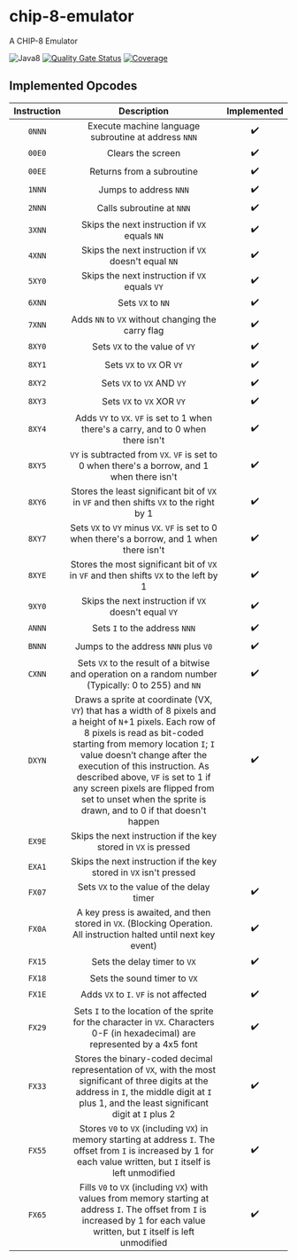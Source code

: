 # chip-8-emulator
A CHIP-8 Emulator

![Java8](https://github.com/lpicanco/chip-8-emulator/workflows/Java8/badge.svg?branch=master)
[![Quality Gate Status](https://sonarcloud.io/api/project_badges/measure?project=lpicanco-chip-8-emulator&metric=alert_status)](https://sonarcloud.io/dashboard?id=lpicanco-chip-8-emulator)
[![Coverage](https://sonarcloud.io/api/project_badges/measure?project=lpicanco-chip-8-emulator&metric=coverage)](https://sonarcloud.io/dashboard?id=lpicanco-chip-8-emulator)

## Implemented Opcodes
| Instruction | Description |Implemented|
|:-----------:|:-----------:|:---------:|
|   `0NNN`    | Execute machine language subroutine at address `NNN` | :heavy_check_mark: |
|   `00E0`    | Clears the screen | :heavy_check_mark: |
|   `00EE`    | Returns from a subroutine | :heavy_check_mark: |
|   `1NNN`    | Jumps to address `NNN` | :heavy_check_mark: |
|   `2NNN`    | Calls subroutine at `NNN` | :heavy_check_mark: |
|   `3XNN`    | Skips the next instruction if `VX` equals `NN` | :heavy_check_mark: |
|   `4XNN`    | Skips the next instruction if `VX` doesn't equal `NN` | :heavy_check_mark: |
|   `5XY0`    | Skips the next instruction if `VX` equals `VY` | :heavy_check_mark: |
|   `6XNN`    | Sets `VX` to `NN` | :heavy_check_mark: |
|   `7XNN`    | Adds `NN` to `VX` without changing the carry flag | :heavy_check_mark: |
|   `8XY0`    | Sets `VX` to the value of `VY` | :heavy_check_mark: |
|   `8XY1`    | Sets `VX` to `VX` OR `VY` | :heavy_check_mark: |
|   `8XY2`    | Sets `VX` to `VX` AND `VY` | :heavy_check_mark: |
|   `8XY3`    | Sets `VX` to `VX` XOR `VY` | :heavy_check_mark: |
|   `8XY4`    | Adds `VY` to `VX`. `VF` is set to 1 when there's a carry, and to 0 when there isn't | :heavy_check_mark: |
|   `8XY5`    | `VY` is subtracted from `VX`. `VF` is set to 0 when there's a borrow, and 1 when there isn't | :heavy_check_mark: |
|   `8XY6`    | Stores the least significant bit of `VX` in `VF` and then shifts `VX` to the right by 1 | :heavy_check_mark: |
|   `8XY7`    | Sets `VX` to `VY` minus `VX`. `VF` is set to 0 when there's a borrow, and 1 when there isn't | :heavy_check_mark: |
|   `8XYE`    | Stores the most significant bit of `VX` in `VF` and then shifts `VX` to the left by 1 | :heavy_check_mark: |
|   `9XY0`    | Skips the next instruction if `VX` doesn't equal `VY` | :heavy_check_mark: |
|   `ANNN`    | Sets `I` to the address `NNN` | :heavy_check_mark: |
|   `BNNN`    | Jumps to the address `NNN` plus `V0` | :heavy_check_mark: |
|   `CXNN`    | Sets `VX` to the result of a bitwise and operation on a random number (Typically: 0 to 255) and `NN` | :heavy_check_mark: |
|   `DXYN`    | Draws a sprite at coordinate (VX, `VY`) that has a width of 8 pixels and a height of `N`+1 pixels. Each row of 8 pixels is read as bit-coded starting from memory location `I`; `I` value doesn’t change after the execution of this instruction. As described above, `VF` is set to 1 if any screen pixels are flipped from set to unset when the sprite is drawn, and to 0 if that doesn't happen | :heavy_check_mark: |
|   `EX9E`    | Skips the next instruction if the key stored in `VX` is pressed |
|   `EXA1`    | Skips the next instruction if the key stored in `VX` isn't pressed |
|   `FX07`    | Sets `VX` to the value of the delay timer | :heavy_check_mark: |
|   `FX0A`    | A key press is awaited, and then stored in `VX`. (Blocking Operation. All instruction halted until next key event) | :heavy_check_mark: |
|   `FX15`    | Sets the delay timer to `VX` | :heavy_check_mark: |
|   `FX18`    | Sets the sound timer to `VX` |
|   `FX1E`    | Adds `VX` to `I`. `VF` is not affected | :heavy_check_mark: |
|   `FX29`    | Sets `I` to the location of the sprite for the character in `VX`. Characters 0-F (in hexadecimal) are represented by a 4x5 font | :heavy_check_mark: |
|   `FX33`    | Stores the binary-coded decimal representation of `VX`, with the most significant of three digits at the address in `I`, the middle digit at `I` plus 1, and the least significant digit at `I` plus 2 | :heavy_check_mark: |
|   `FX55`    | Stores `V0` to `VX` (including `VX`) in memory starting at address `I`. The offset from `I` is increased by 1 for each value written, but `I` itself is left unmodified | :heavy_check_mark: |
|   `FX65`    | Fills `V0` to `VX` (including `VX`) with values from memory starting at address `I`. The offset from `I` is increased by 1 for each value written, but `I` itself is left unmodified | :heavy_check_mark: |
